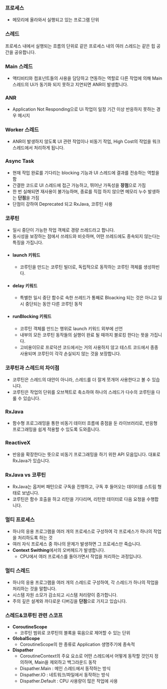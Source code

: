 
### 프로세스
- 메모리에 올라와서 실행되고 있는 프로그램 단위

### 스레드
프로세스 내에서 실행되는 흐름의 단위로 같은 프로세스 내의 여러 스레드는 같은 힙 공간을 공유합니다.
### Main 스레드
- 액티비티와 컴포넌트들의 사용을 담당하고 연동하는 역할로
  다른 작업에 의해 Main 스레드의 Ui가 동기화 되지 못하고 지연되면 ANR이 발생합니다.
### ANR
- Application Not Responding으로 Ui 작업이 일정 기간 이상 반응하지 못하는 경우 메시지
### Worker 스레드 
- ANR이 발생하지 않도록 UI 관련 작업이나 비동기 작업, High Cost의 작업을 워크 스레드에서 처리하게 됩니다.
### Async Task
- 현재 작업 완료를 기다리는 blocking 기능과 UI 스레드에 결과를 전송하는 역할을 함
- 간결한 코드로 UI 스레드에 접근 가능하고, 뛰어난 가독성을 **장점**으로 가짐
- 한 번 실해되면 재사용이 불가능하며, 종료를 직접 하지 않으면 메모리 누수 발생하는 **단점**을 가짐
- 단점이 강하여 Deprecated 되고 RxJava, 코루틴 사용
### 코루틴 
- 일시 중단이 가능한 작업 객체로 경량 쓰레드라고 합니다.
- 동시성을 보장하는 점에서 쓰레드와 비슷하며, 어떤 쓰레드에도 종속되지 않는다는 특징을 가집니다.
- #### launch 키워드
  - 코루틴을 만드는 코루틴 빌더로, 독립적으로 동작하는 코루틴 객체를 생성하빈다.
- #### delay 키워드
  - 특별한 일시 중단 함수로 속한 쓰레드가 통째로 Bloacking 되는 것은 아니고 일시 중단되는 동안 다른 코루틴 동작
- #### runBlocking 키워드
  - 코루틴 객체를 만드는 행위로 launch 키워드 외부에 선언
  - 내부의 모든 코루틴 동작들의 실행이 완료 될 때까지 블로킹 한다는 뜻을 가집니다.
  - 고비용이므로 프로덕션 코드에서는 거의 사용하지 않고 테스트 코드에서 종종 사용되며 코루틴이 각각 손실되지 않는 것을 보장합니다.
### 코루틴과 스레드의 차이점
- 코루틴은 스레드의 대안이 아니라, 스레드를 더 잘게 쪼개어 사용한다고 볼 수 있습니다.
- 코루틴은 작업의 단위를 오브젝트로 축소하여 하나의 스레드가 다수의 코루틴을 다룰 수 있습니다.
### RxJava
- 함수형 프로그래밍을 통한 비동기 데이터 흐름에 중점을 둔 라이브러리로, 반응형 프로그래밍을 쉽게 적용할 수 있도록 도와줍니다.
### ReactiveX
- 반응을 확장한다는 뜻으로 비동기 프로그래밍을 하기 위한 API 모음입니다. 대표로 RxJava가 있습니다.
### RxJava vs 코루틴
- RxJava는 옵저버 패턴으로 구독을 진행하고, 구독 후 들어오는 데이터를 스트림 형태로 보냅니다.
- 코루틴은 함수 호출을 하고 리턴을 기다리며, 리턴한 데이터로 다음 요청을 수행합니다.

### 멀티 프로세스
- 하나의 응용 프로그램을 여러 개의 프로세스로 구성하여 각 프로세스가 하나의 작업을 처리하도록 하는 것
- 여러 자식 프로세스 중 하나의 문제가 발생하면 그 프로세스만 죽습니다.
- **Context Swithing**에서의 오버헤드가 발생합니다.
  - CPU에서 여러 프로세스를 돌아가면서 작업을 처리하는 과정입니다.

### 멀티 스레드
- 하나의 응용 프로그램을 여러 개의 스레드로 구성하여, 각 스레드가 하나의 작업을 처리하는 것을 말합니다.
- 시스템 자원 소모가 감소되고 시스템 처리량이 증가합니다.
- 주의 깊은 설계와 까다로운 디버깅을 **단점**으로 가지고 있습니다.

### 스레드&코루틴 관련 스코프
- **CoroutineScope**
  - 코루틴 범위로 코루틴의 블록을 묶음으로 제어할 수 있는 단위
- **GlobalScope**
  - CoroutineScope의 한 종류로 Application 생명주기에 종속적
- **Dispather**
  - CoroutineContext의 주요 요소로 어떤 스레드에서 어떻게 동작할 것인지 정의하며, Main을 제외하고 백그라운드 동작
  - Dispather.Main : 메인 스레드에서 동작하는 방식
  - Dispather.IO : 네트워크/파일에서 동작하는 방식
  - Dispather.Default : CPU 사용량이 많은 작업에 사용 